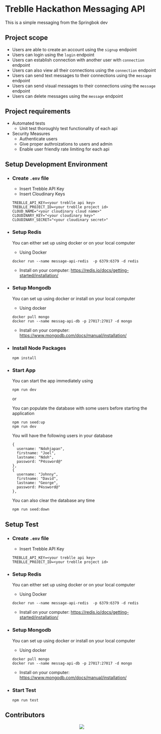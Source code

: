 # Treblle Hackathon Messaging API

This is a simple messaging from the Springbok dev

## Project scope

- Users are able to create an account using the `signup` endpoint
- Users can login using the `login` endpoint
- Users can establish connection with another user with `connection` endpoint
- Users can also view all their connections using the `connection` endpoint
- Users can send text messages to their connections using the `message` endpoint 
- Users can send visual messages to their connections using the `message` endpoint
- Users can delete messages using the `message` endpoint

## Project requirements

- Automated tests
  - Unit test thoroughly test functionality of each api
- Security Measures
  - Authenticate users 
  - Give proper authroizations to users and admin
  - Enable user friendly rate limiting for each api


## Setup Development Environment
- ### Create `.env` file
    - Insert Trebble API Key
    - Insert Cloudinary Keys
    ```
    TREBLLE_API_KEY=<your treblle api key>
    TREBLLE_PROJECT_ID=<your treblle project id>
    CLOUD_NAME="<your cloudinary cloud name>"
    CLOUDINARY_KEY="<your cloudinary key>"
    CLOUDINARY_SECRET="<your cloudinary secret>"
    ```
- ### Setup Redis
    You can either set up using docker or on your local computer
    - Using Docker
    ```
    docker run --name message-api-redis  -p 6379:6379 -d redis
    ```
    - Install on your computer: 
    https://redis.io/docs/getting-started/installation/

- ### Setup Mongodb
    You can set up using docker or install on your local computer
    - Using docker
    ```
    docker pull mongo
    docker run --name messag-api-db -p 27017:27017 -d mongo
    ```
    - Install on your computer: https://www.mongodb.com/docs/manual/installation/

- ### Install Node Packages
    ```
    npm install 
    ```    

- ### Start App
    You can start the app immediately using 
    ```
    npm run dev
    ```

    or

    You can populate the database with some users before starting the application
    ```
    npm run seed:up
    npm run dev
    ```

    You will have the following users in your database
    ```
    {
      username: "Ndohjapan",
      firstname: "Joel",
      lastname: "Ndoh",
      password: "P4ssword@"
    },
    {
      username: "Johnny",
      firstname: "David",
      lastname: "George",
      password: P4ssword@"
    },
    ```

    You can also clear the database any time
    ```
    npm run seed:down
    ```
## Setup Test
- ### Create `.env` file
    - Insert Trebble API Key
    ```
    TREBLLE_API_KEY=<your treblle api key>
    TREBLLE_PROJECT_ID=<your treblle project id>
    ```
- ### Setup Redis
    You can either set up using docker or on your local computer
    - Using Docker
    ```
    docker run --name message-api-redis  -p 6379:6379 -d redis
    ```
    - Install on your computer: 
    https://redis.io/docs/getting-started/installation/

- ### Setup Mongodb
    You can set up using docker or install on your local computer
    - Using docker
    ```
    docker pull mongo
    docker run --name messag-api-db -p 27017:27017 -d mongo
    ```
    - Install on your computer: https://www.mongodb.com/docs/manual/installation/
     
- ### Start Test
    ```
    npm run test
    ```

## Contributors
<a href="https://github.com/Ndohjapan/treblle-api-hackathon/graphs/contributors">
  <p align="center">
  <img src="https://contrib.rocks/image?repo=Ndohjapan/treblle-api-hackathon" />
  </p>
</a>
